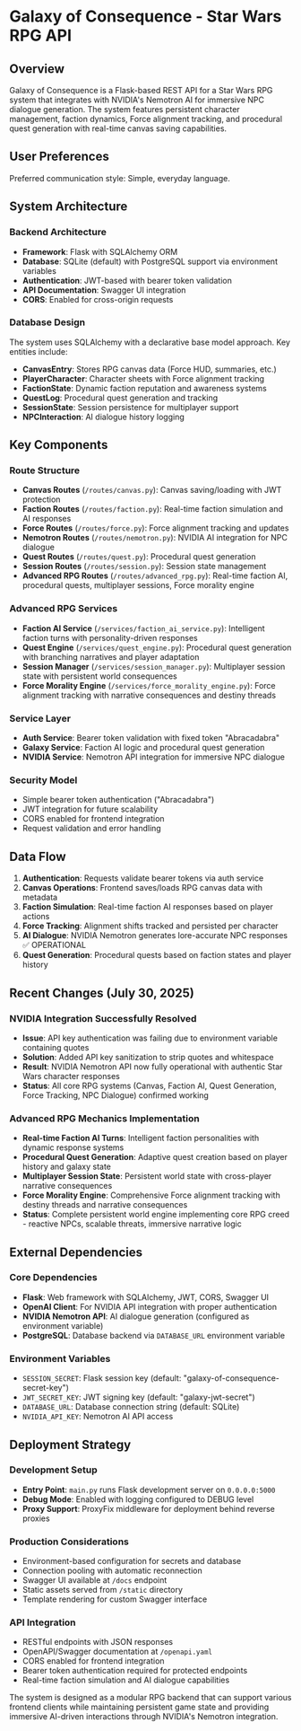 # Galaxy of Consequence - Star Wars RPG API

## Overview

Galaxy of Consequence is a Flask-based REST API for a Star Wars RPG system that integrates with NVIDIA's Nemotron AI for immersive NPC dialogue generation. The system features persistent character management, faction dynamics, Force alignment tracking, and procedural quest generation with real-time canvas saving capabilities.

## User Preferences

Preferred communication style: Simple, everyday language.

## System Architecture

### Backend Architecture
- **Framework**: Flask with SQLAlchemy ORM
- **Database**: SQLite (default) with PostgreSQL support via environment variables
- **Authentication**: JWT-based with bearer token validation
- **API Documentation**: Swagger UI integration
- **CORS**: Enabled for cross-origin requests

### Database Design
The system uses SQLAlchemy with a declarative base model approach. Key entities include:
- **CanvasEntry**: Stores RPG canvas data (Force HUD, summaries, etc.)
- **PlayerCharacter**: Character sheets with Force alignment tracking
- **FactionState**: Dynamic faction reputation and awareness systems
- **QuestLog**: Procedural quest generation and tracking
- **SessionState**: Session persistence for multiplayer support
- **NPCInteraction**: AI dialogue history logging

## Key Components

### Route Structure
- **Canvas Routes** (`/routes/canvas.py`): Canvas saving/loading with JWT protection
- **Faction Routes** (`/routes/faction.py`): Real-time faction simulation and AI responses
- **Force Routes** (`/routes/force.py`): Force alignment tracking and updates
- **Nemotron Routes** (`/routes/nemotron.py`): NVIDIA AI integration for NPC dialogue
- **Quest Routes** (`/routes/quest.py`): Procedural quest generation
- **Session Routes** (`/routes/session.py`): Session state management
- **Advanced RPG Routes** (`/routes/advanced_rpg.py`): Real-time faction AI, procedural quests, multiplayer sessions, Force morality engine

### Advanced RPG Services
- **Faction AI Service** (`/services/faction_ai_service.py`): Intelligent faction turns with personality-driven responses
- **Quest Engine** (`/services/quest_engine.py`): Procedural quest generation with branching narratives and player adaptation
- **Session Manager** (`/services/session_manager.py`): Multiplayer session state with persistent world consequences
- **Force Morality Engine** (`/services/force_morality_engine.py`): Force alignment tracking with narrative consequences and destiny threads

### Service Layer
- **Auth Service**: Bearer token validation with fixed token "Abracadabra"
- **Galaxy Service**: Faction AI logic and procedural quest generation
- **NVIDIA Service**: Nemotron API integration for immersive NPC dialogue

### Security Model
- Simple bearer token authentication ("Abracadabra")
- JWT integration for future scalability
- CORS enabled for frontend integration
- Request validation and error handling

## Data Flow

1. **Authentication**: Requests validate bearer tokens via auth service
2. **Canvas Operations**: Frontend saves/loads RPG canvas data with metadata
3. **Faction Simulation**: Real-time faction AI responses based on player actions
4. **Force Tracking**: Alignment shifts tracked and persisted per character
5. **AI Dialogue**: NVIDIA Nemotron generates lore-accurate NPC responses ✅ OPERATIONAL
6. **Quest Generation**: Procedural quests based on faction states and player history

## Recent Changes (July 30, 2025)

### NVIDIA Integration Successfully Resolved
- **Issue**: API key authentication was failing due to environment variable containing quotes
- **Solution**: Added API key sanitization to strip quotes and whitespace 
- **Result**: NVIDIA Nemotron API now fully operational with authentic Star Wars character responses
- **Status**: All core RPG systems (Canvas, Faction AI, Quest Generation, Force Tracking, NPC Dialogue) confirmed working

### Advanced RPG Mechanics Implementation
- **Real-time Faction AI Turns**: Intelligent faction personalities with dynamic response systems
- **Procedural Quest Generation**: Adaptive quest creation based on player history and galaxy state
- **Multiplayer Session State**: Persistent world state with cross-player narrative consequences
- **Force Morality Engine**: Comprehensive Force alignment tracking with destiny threads and narrative consequences
- **Status**: Complete persistent world engine implementing core RPG creed - reactive NPCs, scalable threats, immersive narrative logic

## External Dependencies

### Core Dependencies
- **Flask**: Web framework with SQLAlchemy, JWT, CORS, Swagger UI
- **OpenAI Client**: For NVIDIA API integration with proper authentication
- **NVIDIA Nemotron API**: AI dialogue generation (configured as environment variable)
- **PostgreSQL**: Database backend via `DATABASE_URL` environment variable

### Environment Variables
- `SESSION_SECRET`: Flask session key (default: "galaxy-of-consequence-secret-key")
- `JWT_SECRET_KEY`: JWT signing key (default: "galaxy-jwt-secret")
- `DATABASE_URL`: Database connection string (default: SQLite)
- `NVIDIA_API_KEY`: Nemotron AI API access

## Deployment Strategy

### Development Setup
- **Entry Point**: `main.py` runs Flask development server on `0.0.0.0:5000`
- **Debug Mode**: Enabled with logging configured to DEBUG level
- **Proxy Support**: ProxyFix middleware for deployment behind reverse proxies

### Production Considerations
- Environment-based configuration for secrets and database
- Connection pooling with automatic reconnection
- Swagger UI available at `/docs` endpoint
- Static assets served from `/static` directory
- Template rendering for custom Swagger interface

### API Integration
- RESTful endpoints with JSON responses
- OpenAPI/Swagger documentation at `/openapi.yaml`
- CORS enabled for frontend integration
- Bearer token authentication required for protected endpoints
- Real-time faction simulation and AI dialogue capabilities

The system is designed as a modular RPG backend that can support various frontend clients while maintaining persistent game state and providing immersive AI-driven interactions through NVIDIA's Nemotron integration.